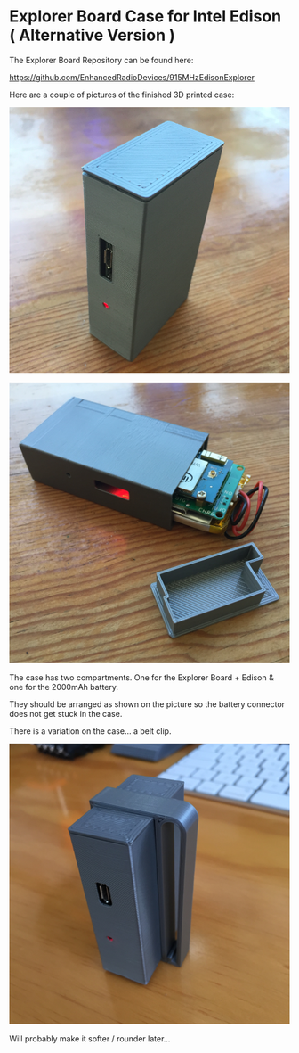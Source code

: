 # Explorer Board Case for Intel Edison ( Alternative Version )

The Explorer Board Repository can be found here:

https://github.com/EnhancedRadioDevices/915MHzEdisonExplorer

Here are a couple of pictures of the finished 3D printed case:

![Explorer Case](explorer_board_a.png)

![Explorer Case](explorer_board_b.jpg)

The case has two compartments. One for the Explorer Board + Edison & one for the 2000mAh battery. 

They should be arranged as shown on the picture so the battery connector does not get stuck in the case.

There is a variation on the case... a belt clip.

![Explorer Case](explorer_board_c.jpg)

Will probably make it softer / rounder later...